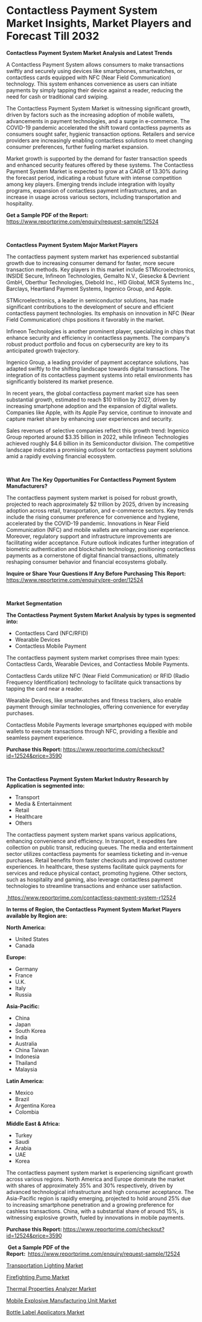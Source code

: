 <p><h1>Contactless Payment System Market Insights, Market Players and Forecast Till 2032</h1></p><p><strong>Contactless Payment System Market Analysis and Latest Trends</strong></p>
<p><p>A Contactless Payment System allows consumers to make transactions swiftly and securely using devices like smartphones, smartwatches, or contactless cards equipped with NFC (Near Field Communication) technology. This system enhances convenience as users can initiate payments by simply tapping their device against a reader, reducing the need for cash or traditional card swiping.</p><p>The Contactless Payment System Market is witnessing significant growth, driven by factors such as the increasing adoption of mobile wallets, advancements in payment technologies, and a surge in e-commerce. The COVID-19 pandemic accelerated the shift toward contactless payments as consumers sought safer, hygienic transaction options. Retailers and service providers are increasingly enabling contactless solutions to meet changing consumer preferences, further fueling market expansion.</p><p>Market growth is supported by the demand for faster transaction speeds and enhanced security features offered by these systems. The Contactless Payment System Market is expected to grow at a CAGR of 13.30% during the forecast period, indicating a robust future with intense competition among key players. Emerging trends include integration with loyalty programs, expansion of contactless payment infrastructures, and an increase in usage across various sectors, including transportation and hospitality.</p></p>
<p><strong>Get a Sample PDF of the Report:&nbsp;</strong> <a href="https://www.reportprime.com/enquiry/request-sample/12524?utm_campaign=3208&utm_medium=2&utm_source=Github&utm_content=ia&utm_term=18032025&utm_id=contactless-payment-system">https://www.reportprime.com/enquiry/request-sample/12524</a></p>
<p>&nbsp;</p>
<p><strong>Contactless Payment System Major Market Players</strong></p>
<p><p>The contactless payment system market has experienced substantial growth due to increasing consumer demand for faster, more secure transaction methods. Key players in this market include STMicroelectronics, INSIDE Secure, Infineon Technologies, Gemalto N.V., Giesecke & Devrient GmbH, Oberthur Technologies, Diebold Inc., HID Global, MCR Systems Inc., Barclays, Heartland Payment Systems, Ingenico Group, and Apple.</p><p>STMicroelectronics, a leader in semiconductor solutions, has made significant contributions to the development of secure and efficient contactless payment technologies. Its emphasis on innovation in NFC (Near Field Communication) chips positions it favorably in the market. </p><p>Infineon Technologies is another prominent player, specializing in chips that enhance security and efficiency in contactless payments. The company's robust product portfolio and focus on cybersecurity are key to its anticipated growth trajectory.</p><p>Ingenico Group, a leading provider of payment acceptance solutions, has adapted swiftly to the shifting landscape towards digital transactions. The integration of its contactless payment systems into retail environments has significantly bolstered its market presence.</p><p>In recent years, the global contactless payment market size has seen substantial growth, estimated to reach $10 trillion by 2027, driven by increasing smartphone adoption and the expansion of digital wallets. Companies like Apple, with its Apple Pay service, continue to innovate and capture market share by enhancing user experiences and security.</p><p>Sales revenues of selective companies reflect this growth trend: Ingenico Group reported around $3.35 billion in 2022, while Infineon Technologies achieved roughly $4.6 billion in its Semiconductor division. The competitive landscape indicates a promising outlook for contactless payment solutions amid a rapidly evolving financial ecosystem.</p></p>
<p>&nbsp;</p>
<p><strong>What Are The Key Opportunities For Contactless Payment System Manufacturers?</strong></p>
<p><p>The contactless payment system market is poised for robust growth, projected to reach approximately $2 trillion by 2025, driven by increasing adoption across retail, transportation, and e-commerce sectors. Key trends include the rising consumer preference for convenience and hygiene, accelerated by the COVID-19 pandemic. Innovations in Near Field Communication (NFC) and mobile wallets are enhancing user experience. Moreover, regulatory support and infrastructure improvements are facilitating wider acceptance. Future outlook indicates further integration of biometric authentication and blockchain technology, positioning contactless payments as a cornerstone of digital financial transactions, ultimately reshaping consumer behavior and financial ecosystems globally.</p></p>
<p><strong>Inquire or Share Your Questions If Any Before Purchasing This Report:</strong> <a href="https://www.reportprime.com/enquiry/pre-order/12524?utm_campaign=3208&utm_medium=2&utm_source=Github&utm_content=ia&utm_term=18032025&utm_id=contactless-payment-system">https://www.reportprime.com/enquiry/pre-order/12524</a></p>
<p>&nbsp;</p>
<p><strong>Market Segmentation</strong></p>
<p><strong>The Contactless Payment System Market Analysis by types is segmented into:</strong></p>
<p><ul><li>Contactless Card (NFC/RFID)</li><li>Wearable Devices</li><li>Contactless Mobile Payment</li></ul></p>
<p><p>The contactless payment system market comprises three main types: Contactless Cards, Wearable Devices, and Contactless Mobile Payments. </p><p>Contactless Cards utilize NFC (Near Field Communication) or RFID (Radio Frequency Identification) technology to facilitate quick transactions by tapping the card near a reader. </p><p>Wearable Devices, like smartwatches and fitness trackers, also enable payment through similar technologies, offering convenience for everyday purchases. </p><p>Contactless Mobile Payments leverage smartphones equipped with mobile wallets to execute transactions through NFC, providing a flexible and seamless payment experience.</p></p>
<p><strong>Purchase this Report:&nbsp;</strong><a href="https://www.reportprime.com/checkout?id=12524&price=3590&utm_campaign=3208&utm_medium=2&utm_source=Github&utm_content=ia&utm_term=18032025&utm_id=contactless-payment-system">https://www.reportprime.com/checkout?id=12524&price=3590</a></p>
<p>&nbsp;</p>
<p><strong>The Contactless Payment System Market Industry Research by Application is segmented into:</strong></p>
<p><ul><li>Transport</li><li>Media & Entertainment</li><li>Retail</li><li>Healthcare</li><li>Others</li></ul></p>
<p><p>The contactless payment system market spans various applications, enhancing convenience and efficiency. In transport, it expedites fare collection on public transit, reducing queues. The media and entertainment sector utilizes contactless payments for seamless ticketing and in-venue purchases. Retail benefits from faster checkouts and improved customer experiences. In healthcare, these systems facilitate quick payments for services and reduce physical contact, promoting hygiene. Other sectors, such as hospitality and gaming, also leverage contactless payment technologies to streamline transactions and enhance user satisfaction.</p></p>
<p><a href="https://www.reportprime.com/contactless-payment-system-r12524?utm_campaign=3208&utm_medium=2&utm_source=Github&utm_content=ia&utm_term=18032025&utm_id=contactless-payment-system">&nbsp;https://www.reportprime.com/contactless-payment-system-r12524</a></p>
<p><strong>In terms of Region, the Contactless Payment System Market Players available by Region are:</strong></p>
<p>
    <p> <strong> North America: </strong>
        <ul>
            <li>United States</li>
            <li>Canada</li>
        </ul>
        </p> 
    <p> <strong> Europe: </strong>
        <ul>
            <li>Germany</li>
            <li>France</li>
            <li>U.K.</li>
            <li>Italy</li>
            <li>Russia</li>
        </ul>
        </p> 
    <p> <strong> Asia-Pacific: </strong>
        <ul>
            <li>China</li>
            <li>Japan</li>
            <li>South Korea</li>
            <li>India</li>
            <li>Australia</li>
            <li>China Taiwan</li>
            <li>Indonesia</li>
            <li>Thailand</li>
            <li>Malaysia</li>
        </ul>
        </p> 
    <p> <strong> Latin America: </strong>
        <ul>
            <li>Mexico</li>
            <li>Brazil</li>
            <li>Argentina Korea</li>
            <li>Colombia</li>
        </ul>
        </p> 
    <p> <strong> Middle East & Africa: </strong>
        <ul>
            <li>Turkey</li>
            <li>Saudi</li>
            <li>Arabia</li>
            <li>UAE</li>
            <li>Korea</li>
        </ul>
    </p>
    </p>
<p><p>The contactless payment system market is experiencing significant growth across various regions. North America and Europe dominate the market with shares of approximately 35% and 30% respectively, driven by advanced technological infrastructure and high consumer acceptance. The Asia-Pacific region is rapidly emerging, projected to hold around 25% due to increasing smartphone penetration and a growing preference for cashless transactions. China, with a substantial share of around 15%, is witnessing explosive growth, fueled by innovations in mobile payments.</p></p>
<p><strong>Purchase this Report: </strong><a href="https://www.reportprime.com/checkout?id=12524&price=3590&utm_campaign=3208&utm_medium=2&utm_source=Github&utm_content=ia&utm_term=18032025&utm_id=contactless-payment-system">https://www.reportprime.com/checkout?id=12524&price=3590</a></p>
<p>&nbsp;<strong>Get a Sample PDF of the Report:&nbsp;&nbsp;</strong><a href="https://www.reportprime.com/enquiry/request-sample/12524?utm_campaign=3208&utm_medium=2&utm_source=Github&utm_content=ia&utm_term=18032025&utm_id=contactless-payment-system">https://www.reportprime.com/enquiry/request-sample/12524</a></p>
<p><strong></strong></p>
<p><p><a href="https://www.linkedin.com/pulse/comprehensive-transportation-lighting-market-report-size-3o1kc?utm_campaign=3208&utm_medium=2&utm_source=Github&utm_content=ia&utm_term=18032025&utm_id=contactless-payment-system">Transportation Lighting Market</a></p><p><a href="https://www.linkedin.com/pulse/study-firefighting-pump-market-projectinga-cagrof-63-addition-rbnyc?utm_campaign=3208&utm_medium=2&utm_source=Github&utm_content=ia&utm_term=18032025&utm_id=contactless-payment-system">Firefighting Pump Market</a></p><p><a href="https://www.linkedin.com/pulse/thermal-properties-analyzer-market-size-analysis-growing-133-cagr-new1c?utm_campaign=3208&utm_medium=2&utm_source=Github&utm_content=ia&utm_term=18032025&utm_id=contactless-payment-system">Thermal Properties Analyzer Market</a></p><p><a href="https://www.linkedin.com/pulse/in-depth-analysis-mobile-explosive-manufacturing-unit-esjlc?utm_campaign=3208&utm_medium=2&utm_source=Github&utm_content=ia&utm_term=18032025&utm_id=contactless-payment-system">Mobile Explosive Manufacturing Unit Market</a></p><p><a href="https://www.linkedin.com/pulse/bottle-label-applicators-market-research-report-2025--p7ric?utm_campaign=3208&utm_medium=2&utm_source=Github&utm_content=ia&utm_term=18032025&utm_id=contactless-payment-system">Bottle Label Applicators Market</a></p></p>